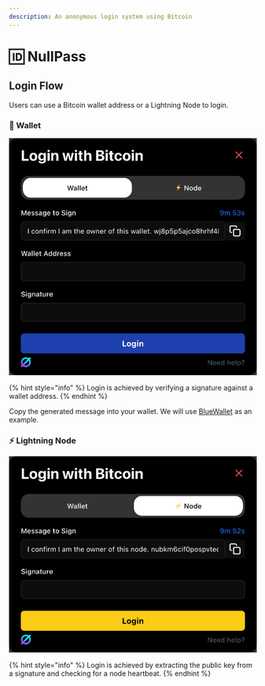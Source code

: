 ```yaml
---
description: An anonymous login system using Bitcoin
---
```


# 🆔 NullPass

## Login Flow

Users can use a Bitcoin wallet address or a Lightning Node to login.&#x20;

### 📃 Wallet

![](../.gitbook/assets/LWBW.png)

{% hint style="info" %}
Login is achieved by verifying a signature against a wallet address.
{% endhint %}

Copy the generated message into your wallet. We will use [BlueWallet](https://bluewallet.io/) as an example.

### ⚡ Lightning Node

![](../.gitbook/assets/LWLN.png)

{% hint style="info" %}
Login is achieved by extracting the public key from a signature and checking for a node heartbeat.
{% endhint %}
